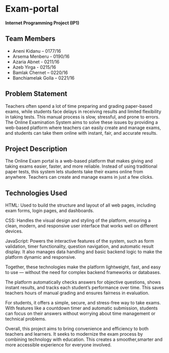 # Exam-portal
**Internet Programming Project (IP1)**

## Team Members
- Aneni Kidanu –  0177/16
- Arsema Menberu - 0190/16
- Azaria Abnet - 0211/16
- Azeb Yirga  - 0215/16 
- Bamlak Chernet –  0220/16  
- Banchiamelak Golla –  0221/16

## Problem Statement

Teachers often spend a lot of time preparing and grading paper-based exams, while students face delays in receiving results and limited flexibility in taking tests. This manual process is slow, stressful, and prone to errors. The Online Examination System aims to solve these issues by providing a web-based platform where teachers can easily create and manage exams, and students can take them online with instant, fair, and accurate results.


## Project Description

The Online Exam portal is a web-based platform that makes giving and taking exams easier, faster, and more reliable. Instead of using traditional paper tests, this system lets students take their exams online from anywhere. Teachers can create and manage exams in just a few clicks.


## Technologies Used

HTML: Used to build the structure and layout of all web pages, including exam forms, login pages, and dashboards.

CSS: Handles the visual design and styling of the platform, ensuring a clean, modern, and responsive user interface that works well on different devices.

JavaScript: Powers the interactive features of the system, such as form validation, timer functionality, question navigation, and automatic result display. It also manages data handling and basic backend logic to make the platform dynamic and responsive.

Together, these technologies make the platform lightweight, fast, and easy to use — without the need for complex backend frameworks or databases. 

The platform automatically checks answers for objective questions, shows instant results, and tracks each student’s performance over time. This saves teachers hours of manual grading and ensures fairness in evaluation.

For students, it offers a simple, secure, and stress-free way to take exams. With features like a countdown timer and automatic submission, students can focus on their answers without worrying about time management or technical problems.

Overall, this project aims to bring convenience and efficiency to both teachers and learners. It seeks to modernize the exam process by combining technology with education. This creates a smoother,smarter and more accessible experience for everyone involved.
